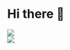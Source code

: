 # Hi there 👋  
[![](https://discord.com/api/guilds/1012718460297551943/widget.png?style=banner3)](https://discord.com/invite/rePyFESDbk)  
![](https://github-readme-stats.vercel.app/api/top-langs/?username=toxicity188&layout=compact&theme=tokyonight)
